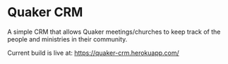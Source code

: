 # Quaker CRM
A simple CRM that allows Quaker meetings/churches to keep track of the people and ministries in their community.

Current build is live at: https://quaker-crm.herokuapp.com/
